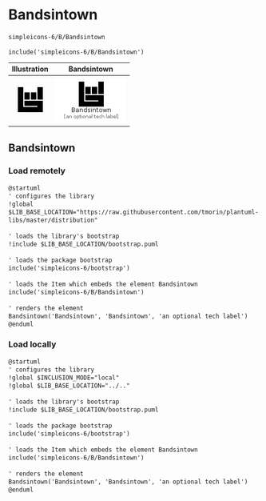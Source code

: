 # Bandsintown


```text
simpleicons-6/B/Bandsintown
```

```text
include('simpleicons-6/B/Bandsintown')
```



| Illustration | Bandsintown |
| :---: | :---: |
| ![illustration for Illustration](../../simpleicons-6/B/Bandsintown.png) | ![illustration for Bandsintown](../../simpleicons-6/B/Bandsintown.Local.png) |




## Bandsintown

### Load remotely
```plantuml
@startuml
' configures the library
!global $LIB_BASE_LOCATION="https://raw.githubusercontent.com/tmorin/plantuml-libs/master/distribution"

' loads the library's bootstrap
!include $LIB_BASE_LOCATION/bootstrap.puml

' loads the package bootstrap
include('simpleicons-6/bootstrap')

' loads the Item which embeds the element Bandsintown
include('simpleicons-6/B/Bandsintown')

' renders the element
Bandsintown('Bandsintown', 'Bandsintown', 'an optional tech label')
@enduml
```

### Load locally
```plantuml
@startuml
' configures the library
!global $INCLUSION_MODE="local"
!global $LIB_BASE_LOCATION="../.."

' loads the library's bootstrap
!include $LIB_BASE_LOCATION/bootstrap.puml

' loads the package bootstrap
include('simpleicons-6/bootstrap')

' loads the Item which embeds the element Bandsintown
include('simpleicons-6/B/Bandsintown')

' renders the element
Bandsintown('Bandsintown', 'Bandsintown', 'an optional tech label')
@enduml
```

